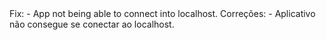 <en-US>
Fix:
  - App not being able to connect into localhost.
</en-US>
<pt-BR>
Correções:
  - Aplicativo não consegue se conectar ao localhost.
</pt-BR>
